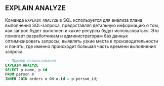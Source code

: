 ## EXPLAIN ANALYZE

Команда `EXPLAIN ANALYZE` в SQL используется для анализа плана выполнения SQL-запроса, предоставляя детальную информацию о том, как запрос будет выполнен и какие ресурсы будут использоваться. Это помогает разработчикам и администраторам баз данных оптимизировать запросы, выявлять узкие места в производительности и понять, где именно происходит большая часть времени выполнения запроса.

```sql
-- Пример использования
EXPLAIN ANALYZE
SELECT p.name, p.id
FROM person m
INNER JOIN orders o ON o.id = p.person_id;
```
